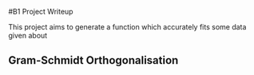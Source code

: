 #B1 Project Writeup 

This project aims to generate a function which accurately fits some data given about 

## Gram-Schmidt Orthogonalisation

